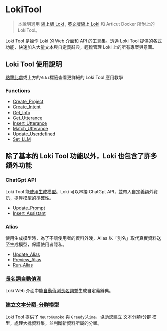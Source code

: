 # LokiTool 
> 本說明適用 [線上版 Loki](https://api.droidtown.co/loki/) , [英文版線上 Loki](https://api.droidtown.co/loki/) 和 Articut Docker 所附上的 LokiTool。


Loki Tool 是操作 [Loki](https://api.droidtown.co/loki/) 的 Web 介面和 API 的工具集。透過 Loki Tool 提供的各式功能，快速加入大量文本與自定義辭典，輕鬆管理 Loki 上的所有專案與意圖。

## Loki Tool 使用說明

[點擊此處](https://github.com/Droidtown/LokiTool_Doc/wiki/Home)或上方的`Wiki`標籤查看更詳細的 Loki Tool 應用教學


### Functions
- [Create_Project](https://github.com/Droidtown/LokiTool_Doc/blob/main/LokiCall/Func_Create_Project.md)
- [Create_Intent](https://github.com/Droidtown/LokiTool_Doc/blob/main/LokiCall/Func_Create_Intent.md)
- [Get_Info](https://github.com/Droidtown/LokiTool_Doc/blob/main/LokiCall/Func_Get_Info.md)
- [Get_Utterance](https://github.com/Droidtown/LokiTool_Doc/blob/main/LokiCall/Func_Get_Utterance.md)
- [Insert_Utterance](https://github.com/Droidtown/LokiTool_Doc/blob/main/LokiCall/Func_Insert_Utterance.md)
- [Match_Utterance](https://github.com/Droidtown/LokiTool_Doc/blob/main/LokiCall/Func_Match_Utterance.md)
- [Update_Userdefined](https://github.com/Droidtown/LokiTool_Doc/blob/main/LokiCall/Func_Update_Userdefined.md)
- [Set_LLM](https://github.com/Droidtown/LokiTool_Doc/blob/main/LokiCall/Func_Set_LLM.md)


## 除了基本的 Loki Tool 功能以外，Loki 也包含了許多額外功能

### ChatGpt API
Loki Tool 能[使用生成模型](https://github.com/Droidtown/LokiTool_Doc/wiki/%E4%BD%BF%E7%94%A8%E7%94%9F%E6%88%90%E6%A8%A1%E5%9E%8B)。Loki 可以串接 ChatGpt API，並帶入自定義額外資訊，提昇模型的準確性。

- [Update_Prompt](https://github.com/Droidtown/LokiTool_Doc/blob/main/LokiCall/Func_Update_Prompt.md)
- [Insert_Assistant](https://github.com/Droidtown/LokiTool_Doc/blob/main/LokiCall/Func_Insert_Assistant.md)

### [Alias](https://github.com/Droidtown/LokiTool_Doc/wiki/%E4%B8%B2%E6%8E%A5-Alias-%E5%8A%9F%E8%83%BD)
使用生成模型時，為了不讓使用者的資料外洩，Alias 以「別名」取代真實資料送至生成模型，保護使用者隱私。

- [Update_Alias](https://github.com/Droidtown/LokiTool_Doc/blob/main/LokiCall/Func_Update_Alias.md)
- [Preview_Alias](https://github.com/Droidtown/LokiTool_Doc/blob/main/LokiCall/Func_Preview_Alias.md)
- [Run_Alias](https://github.com/Droidtown/LokiTool_Doc/blob/main/LokiCall/Func_Run_Alias.md)

### [長名詞自動偵測](https://github.com/Droidtown/LokiTool_Doc/wiki/%E9%95%B7%E5%90%8D%E8%A9%9E%E8%87%AA%E5%8B%95%E5%81%B5%E6%B8%AC)
Loki Web 介面中能[自動偵測長名詞](https://github.com/Droidtown/LokiTool_Doc/wiki/%E9%95%B7%E5%90%8D%E8%A9%9E%E8%87%AA%E5%8B%95%E5%81%B5%E6%B8%AC)並生成自定義辭典。

### [建立文本分類-分群模型](https://github.com/Droidtown/LokiTool_Doc/wiki/%E5%BB%BA%E7%AB%8B%E6%96%87%E6%9C%AC%E5%88%86%E9%A1%9E-%E5%88%86%E7%BE%A4%E6%A8%A1%E5%9E%8B)
Loki Tool 提供了 `NeuroKumoko` 與 `GreedySlime`，協助您建立 文本分類/分群 模型，處理大批資料集，並判斷新資料所屬的分類。